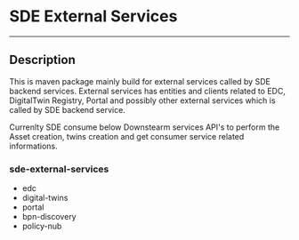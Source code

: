  # SDE External Services
---
## Description
This is maven package mainly build for external services called by SDE backend services. 
External services has entities and clients related to EDC, DigitalTwin Registry, Portal and possibly other external services which is called by SDE backend service.

Currenlty SDE consume below Downstearm services API's to perform the Asset creation, twins creation and get consumer service related informations.
 
### sde-external-services

- edc
- digital-twins
- portal
- bpn-discovery
- policy-nub